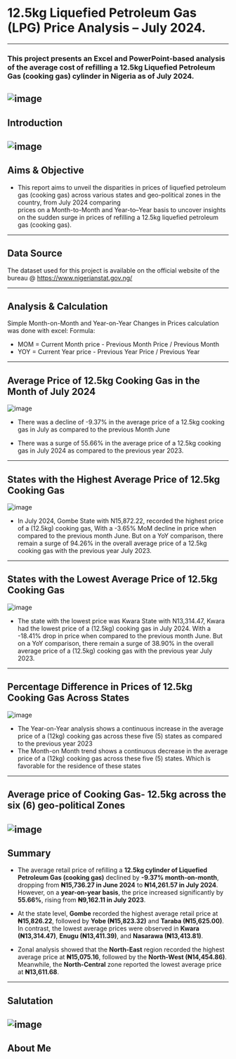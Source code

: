 # 12.5kg Liquefied Petroleum Gas (LPG) Price Analysis – July 2024.  
---
### This project presents an Excel and PowerPoint-based analysis of the average cost of refilling a 12.5kg Liquefied Petroleum Gas (cooking gas) cylinder in Nigeria as of July 2024.  
![image](Gas_Slide1.jpg)
---
## Introduction  
![image](Gas_Slide2.jpg)
---
## Aims & Objective  
- This report aims to unveil the disparities in prices of liquefied petroleum gas (cooking gas) across various states and geo-political zones in the country, from July 2024 comparing  
prices on a Month-to-Month and Year-to–Year basis to uncover insights on the sudden surge in prices of refilling a 12.5kg liquefied petroleum gas (cooking gas).
---
## Data Source
The dataset used for this project is available on the official website of the bureau 
@ https://www.nigerianstat.gov.ng/

---
## Analysis & Calculation  
Simple Month-on-Month and Year-on-Year Changes in Prices calculation was done with excel:
Formula:
- MOM = Current Month price - Previous Month Price / Previous Month
- YOY = Current Year price - Previous Year Price / Previous Year
---
## Average Price of 12.5kg Cooking Gas in the Month of July 2024  
![image](Gas_Slide3.jpg)

-  There was a decline  of  -9.37% in the average price of a 12.5kg cooking gas in July  as compared to the previous Month June

-  There was a surge  of  55.66% in the average price of a 12.5kg cooking  gas in July 2024 as compared to the previous year 2023.

---
## States with the Highest Average Price of 12.5kg Cooking Gas  
![image](Gas_Slide4.jpg)
- In July 2024, Gombe State  with N15,872.22, recorded the highest  price of  a (12.5kg) cooking gas, With a -3.65%  MoM decline  in 
price when compared to the previous month June. But on a YoY comparison, there remain a surge of 94.26% in the overall average price of a 12.5kg 
cooking gas with the previous year July 2023.
---
## States with the Lowest Average Price of 12.5kg Cooking Gas  
![image](Gas_Slide5.jpg)
- The state with the lowest price was Kwara State with N13,314.47, Kwara had the lowest  price of  a (12.5kg) cooking gas in July 2024.
With a -18.41% drop  in price when compared to the previous month June.
But on a YoY comparison, there remain a surge of 38.90% in the overall average price of a (12.5kg) cooking gas with the 
previous year July 2023. 
---
## Percentage Difference in Prices of 12.5kg Cooking Gas Across States  
![image](Gas_Slide6.jpg)
- The Year-on-Year  analysis shows a continuous increase in the average price of a (12kg) cooking gas across these five (5) states as compared to the previous year 
2023
- The Month-on Month trend shows a continuous decrease in the average price of a (12kg) cooking gas across these five (5) states. Which is favorable for the 
residence of these states
---
## Average price of Cooking Gas- 12.5kg across the six (6) geo-political Zones
![image](Gas_Slide7.jpg)
---
## Summary  
- The average retail price of refilling a **12.5kg cylinder of Liquefied Petroleum Gas (cooking gas)** declined by **-9.37% month-on-month**, dropping from **₦15,736.27 
in June 2024** to **₦14,261.57 in July 2024**. However, on a **year-on-year basis**, the price increased significantly by **55.66%**, rising from **₦9,162.11 in July 2023**.  

- At the state level, **Gombe** recorded the highest average retail price at **₦15,826.22**, followed by **Yobe (₦15,823.32)** and **Taraba (₦15,625.00)**. 
In contrast, the lowest average prices were observed in **Kwara (₦13,314.47)**, **Enugu (₦13,411.39)**, and **Nasarawa (₦13,413.81)**.  

- Zonal analysis showed that the **North-East** region recorded the highest average price at **₦15,075.16**, followed by the **North-West (₦14,454.86)**.
Meanwhile, the **North-Central** zone reported the lowest average price at **₦13,611.68**.  

---
## Salutation 
![image](Gas_Slide8.jpg)
---
## About Me  
